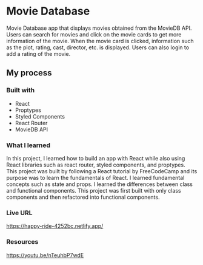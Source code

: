 # Movie Database

Movie Database app that displays movies obtained from the MovieDB API. Users can search for movies and click on the movie cards to get more information of the movie. When the movie card is clicked, information such as the plot, rating, cast, director, etc. is displayed. Users can also login to add a rating of the movie.

## My process

### Built with

- React
- Proptypes
- Styled Components
- React Router
- MovieDB API

### What I learned

In this project, I learned how to build an app with React while also using React libraries such as react router, styled components, and proptypes. This project was built by following a React tutorial by FreeCodeCamp and its purpose was to learn the fundamentals of React. I learned fundamental concepts such as state and props. I learned the differences between class and functional components. This project was first built with only class components and then refactored into functional components.

### Live URL

https://happy-ride-4252bc.netlify.app/

### Resources

https://youtu.be/nTeuhbP7wdE
